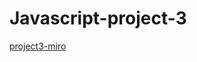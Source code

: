 # Javascript-project-3
[project3-miro](https://miro.com/welcomeonboard/cTRYWUNIZDRlVGRRcEwxOFlUblFuYlRsNzVKNzVLVngzVmhwMlFZa0pPb1FTd0RwdHM5cHJCYzZ5S0lhcWV4bHwzMDc0NDU3MzYzMDY0NTI3Mjg5fDI=?share_link_id=659788201428)
